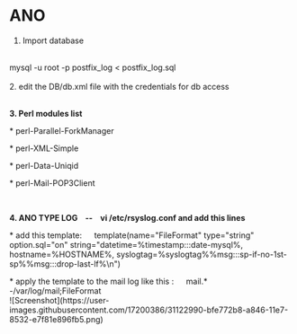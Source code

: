 # ANO

1. Import database<br>
<br>
  mysql -u root -p postfix_log < postfix_log.sql<br>
<br>
2. edit the DB/db.xml file with the credentials for db access<br>
<br>
<p><b>3. Perl modules list</b></p>
<p>  * perl-Parallel-ForkManager</p>
<p>  * perl-XML-Simple</p>
<p>  * perl-Data-Uniqid</p>
<p>  * perl-Mail-POP3Client</p>
<br>
<p><b>4. ANO TYPE LOG &ensp; -- &ensp; vi /etc/rsyslog.conf and add this lines </b></p>
<p>  * add this template: &ensp;&ensp; template(name="FileFormat" type="string" option.sql="on" string="datetime=%timestamp:::date-mysql%, hostname=%HOSTNAME%, syslogtag=%syslogtag%%msg:::sp-if-no-1st-sp%%msg:::drop-last-lf%\n") </p>
<p>  * apply the template to the mail log like this : &ensp;&ensp; mail.* -/var/log/mail;FileFormat
<br>
![Screenshot](https://user-images.githubusercontent.com/17200386/31122990-bfe772b8-a846-11e7-8532-e7f81e896fb5.png)
